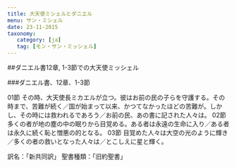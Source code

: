 ```yaml
---
title: 大天使ミシェルとダニエル
menu: サン・ミシェル
date: 23-11-2015
taxonomy:
   category: [ja]
   tag: [モン・サン・ミッシェル]
---
```


##ダニエル書12章, 1-3節での大天使ミッシェル　

###ダニエル書、12章、1-3節

01節 その時、大天使長ミカエルが立つ。彼はお前の民の子らを守護する。その時まで、苦難が続く／国が始まって以来、かつてなかったほどの苦難が。しかし、その時には救われるであろう／お前の民、あの書に記された人々は。
02節 多くの者が地の塵の中の眠りから目覚める。ある者は永遠の生命に入り／ある者は永久に続く恥と憎悪の的となる。
03節 目覚めた人々は大空の光のように輝き／多くの者の救いとなった人々は／とこしえに星と輝く。 

訳名：「新共同訳」
聖書種類：「旧約聖書」